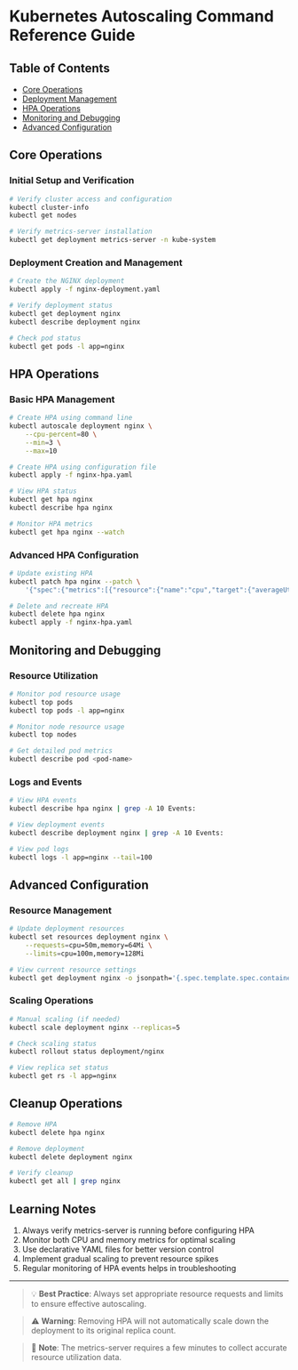 # Kubernetes Autoscaling Command Reference Guide

## Table of Contents
- [Core Operations](#core-operations)
- [Deployment Management](#deployment-management)
- [HPA Operations](#hpa-operations)
- [Monitoring and Debugging](#monitoring-and-debugging)
- [Advanced Configuration](#advanced-configuration)

## Core Operations

### Initial Setup and Verification
```bash
# Verify cluster access and configuration
kubectl cluster-info
kubectl get nodes

# Verify metrics-server installation
kubectl get deployment metrics-server -n kube-system
```

### Deployment Creation and Management
```bash
# Create the NGINX deployment
kubectl apply -f nginx-deployment.yaml

# Verify deployment status
kubectl get deployment nginx
kubectl describe deployment nginx

# Check pod status
kubectl get pods -l app=nginx
```

## HPA Operations

### Basic HPA Management
```bash
# Create HPA using command line
kubectl autoscale deployment nginx \
    --cpu-percent=80 \
    --min=3 \
    --max=10

# Create HPA using configuration file
kubectl apply -f nginx-hpa.yaml

# View HPA status
kubectl get hpa nginx
kubectl describe hpa nginx

# Monitor HPA metrics
kubectl get hpa nginx --watch
```

### Advanced HPA Configuration
```bash
# Update existing HPA
kubectl patch hpa nginx --patch \
    '{"spec":{"metrics":[{"resource":{"name":"cpu","target":{"averageUtilization":70,"type":"Utilization"}},"type":"Resource"}]}}'

# Delete and recreate HPA
kubectl delete hpa nginx
kubectl apply -f nginx-hpa.yaml
```

## Monitoring and Debugging

### Resource Utilization
```bash
# Monitor pod resource usage
kubectl top pods
kubectl top pods -l app=nginx

# Monitor node resource usage
kubectl top nodes

# Get detailed pod metrics
kubectl describe pod <pod-name>
```

### Logs and Events
```bash
# View HPA events
kubectl describe hpa nginx | grep -A 10 Events:

# View deployment events
kubectl describe deployment nginx | grep -A 10 Events:

# View pod logs
kubectl logs -l app=nginx --tail=100
```

## Advanced Configuration

### Resource Management
```bash
# Update deployment resources
kubectl set resources deployment nginx \
    --requests=cpu=50m,memory=64Mi \
    --limits=cpu=100m,memory=128Mi

# View current resource settings
kubectl get deployment nginx -o jsonpath='{.spec.template.spec.containers[0].resources}'
```

### Scaling Operations
```bash
# Manual scaling (if needed)
kubectl scale deployment nginx --replicas=5

# Check scaling status
kubectl rollout status deployment/nginx

# View replica set status
kubectl get rs -l app=nginx
```

## Cleanup Operations
```bash
# Remove HPA
kubectl delete hpa nginx

# Remove deployment
kubectl delete deployment nginx

# Verify cleanup
kubectl get all | grep nginx
```

## Learning Notes

1. Always verify metrics-server is running before configuring HPA
2. Monitor both CPU and memory metrics for optimal scaling
3. Use declarative YAML files for better version control
4. Implement gradual scaling to prevent resource spikes
5. Regular monitoring of HPA events helps in troubleshooting

---

> 💡 **Best Practice**: Always set appropriate resource requests and limits to ensure effective autoscaling.

> ⚠️ **Warning**: Removing HPA will not automatically scale down the deployment to its original replica count.

> 📝 **Note**: The metrics-server requires a few minutes to collect accurate resource utilization data.